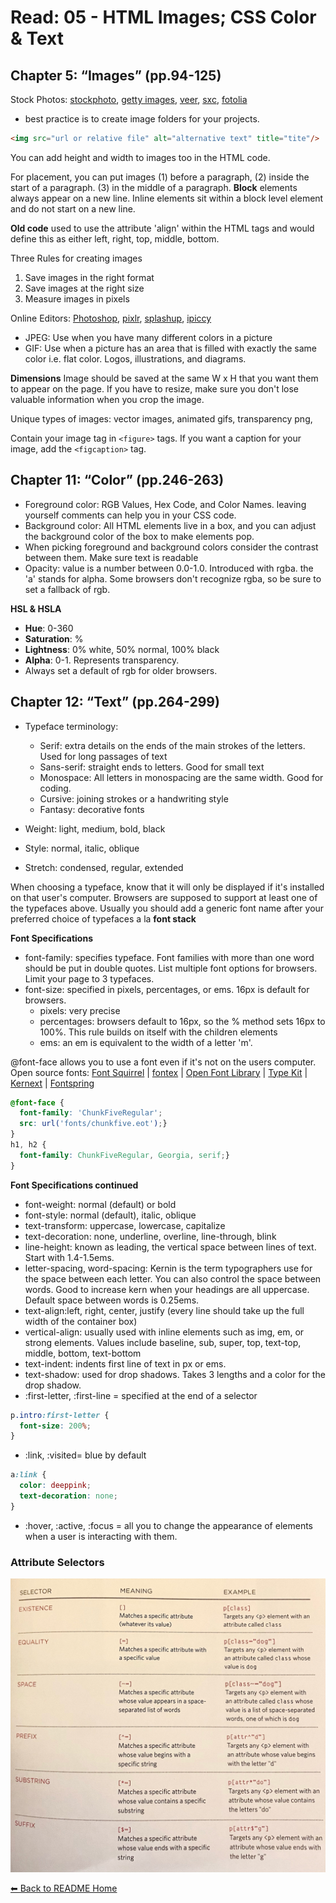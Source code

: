 # Read: 05 - HTML Images; CSS Color & Text
## Chapter 5: “Images” (pp.94-125)
 Stock Photos:
 [stockphoto](www.istockphoto.com), [getty images](www.gettyimages.com), [veer](www.veer.com), [sxc](www.sxc.hu), [fotolia](www.fotolia.com)
 * best practice is to create image folders for your projects. 
 ```HTML
<img src="url or relative file" alt="alternative text" title="tite"/>
 ```
 You can add height and width to images too in the HTML code. 

 For placement, you can put images (1) before a paragraph, (2) inside the start of a paragraph. (3) in the middle of a paragraph. **Block** elements always appear on a new line. Inline elements sit within a block level element and do not start on a new line. 
 
 **Old code** used to use the attribute 'align' within the HTML tags and would define this as either left, right, top, middle, bottom. 

 Three Rules for creating images
 1. Save images in the right format
 1. Save images at the right size
 1. Measure images in pixels

 Online Editors: [Photoshop](www.photoshop.com), [pixlr](www.pixlr.com), [splashup](www.splashup.com), [ipiccy](www.ipiccy.com)

 * JPEG: Use when you have many different colors in a picture
 * GIF: Use when a picture has an area that is filled with exactly the same color i.e. flat color. Logos, illustrations, and diagrams. 

 **Dimensions**
 Image should be saved at the same W x H that you want them to appear on the page. If you have to resize, make sure you don't lose valuable information when you crop the image. 

 Unique types of images: vector images, animated gifs, transparency png, 

Contain your image tag in `<figure>` tags. If you want a caption for your image, add the `<figcaption>` tag.

## Chapter 11: “Color” (pp.246-263)
* Foreground color: RGB Values, Hex Code, and Color Names. leaving yourself comments can help you in your CSS code. 
* Background color: All HTML elements live in a box, and you can adjust the background color of the box to make elements pop. 
* When picking foreground and background colors consider the contrast between them. Make sure text is readable
* Opacity: value is a number between 0.0-1.0. Introduced with rgba. the 'a' stands for alpha. Some browsers don't recognize rgba, so be sure to set a fallback of rgb. 

**HSL & HSLA**
* **Hue**: 0-360
* **Saturation**: %
* **Lightness**: 0% white, 50% normal, 100% black
* **Alpha**: 0-1. Represents transparency.  
* Always set a default of rgb for older browsers. 

## Chapter 12: “Text” (pp.264-299)
* Typeface terminology:
  * Serif: extra details on the ends of the main strokes of the letters. Used for long passages of text
  * Sans-serif: straight ends to letters. Good for small text
  * Monospace: All letters in monospacing are the same width. Good for coding.
  * Cursive: joining strokes or a handwriting style
  * Fantasy: decorative fonts 

* Weight: light, medium, bold, black
* Style: normal, italic, oblique
* Stretch: condensed, regular, extended

When choosing a typeface, know that it will only be displayed if it's installed on that user's computer. Browsers are supposed to support at least one of the typefaces above. Usually you should add a generic font name after your preferred choice of typefaces a la **font stack**

**Font Specifications**
* font-family: specifies typeface. Font families with more than one word should be put in double quotes. List multiple font options for browsers. Limit your page to 3 typefaces.  
* font-size: specified in pixels, percentages, or ems. 16px is default for browsers. 
  * pixels: very precise
  * percentages: browsers default to 16px, so the % method sets 16px to 100%. This rule builds on itself with the children elements
  * ems: an em is equivalent to the width of a letter 'm'.

@font-face allows you to use a font even if it's not on the users computer. Open source fonts: [Font Squirrel](www.fontsquirrel.com) | [fontex](www.fontex.org) | [Open Font Library](www.openfontlibrary.org) | [Type Kit](www.typekit.com) | [Kernext](www.kernext.com) | [Fontspring](www.fontspring.com)
```CSS
@font-face {
  font-family: 'ChunkFiveRegular';
  src: url('fonts/chunkfive.eot');}
}
h1, h2 {
  font-family: ChunkFiveRegular, Georgia, serif;}
}
```
**Font Specifications continued**
* font-weight: normal (default) or bold
* font-style: normal (default), italic, oblique
* text-transform: uppercase, lowercase, capitalize
* text-decoration: none, underline, overline, line-through, blink
* line-height: known as leading, the vertical space between lines of text. Start with 1.4-1.5ems. 
* letter-spacing, word-spacing: Kernin is the term typographers use for the space between each letter. You can also control the space between words. Good to increase kern when your headings are all uppercase. Default space between words is 0.25ems. 
* text-align:left, right, center, justify (every line should take up the full width of the container box)
* vertical-align: usually used with inline elements such as img, em, or strong elements. Values include baseline, sub, super, top, text-top, middle, bottom, text-bottom
* text-indent: indents first line of text in px or ems. 
* text-shadow: used for drop shadows. Takes 3 lengths and a color for the drop shadow. 
* :first-letter, :first-line = specified at the end of a selector
```CSS
p.intro:first-letter {
  font-size: 200%;
}
```
* :link, :visited= blue by default
```CSS
a:link {
  color: deeppink;
  text-decoration: none;
}
```
* :hover, :active, :focus = all you to change the appearance of elements when a user is interacting with them. 

### Attribute Selectors
![Attribute Selectors](images/IMG_7207.jpeg)

[⬅ Back to README Home](README.md)

